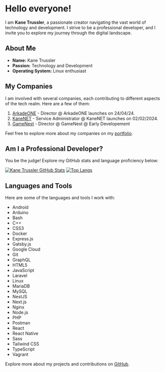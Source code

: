# Hello everyone!

I am **Kane Trussler**, a passionate creator navigating the vast world of technology and development. I strive to be a professional developer, and I invite you to explore my journey through the digital landscape.

## About Me

- **Name:** Kane Trussler
- **Passion:** Technology and Development
- **Operating System:** Linux enthusiast

## My Companies

I am involved with several companies, each contributing to different aspects of the tech realm. Here are a few of them:

1. [ArkadeONE](https://arkade.one) - Director @ ArkadeONE launches on 24/04/24.
2. [KaneNET](https://kanenet.cloud) - Service Administrator @ KaneNET launches on 02/02/2024.
3. [GameNest](https://gamenest.pro) - Director @ GameNest @ Early Developement

Feel free to explore more about my companies on my [portfolio](https://kanetrussler.com).

## Am I a Professional Developer?

You be the judge! Explore my GitHub stats and language proficiency below:

[![Kane Trussler GitHub Stats](https://github-readme-stats.vercel.app/api?username=REALKANE123&show_icons=true&theme=dracula)](https://github.com/REALKANE123)
[![Top Langs](https://github-readme-stats.vercel.app/api/top-langs/?username=REALKANE123&layout=compact&theme=dracula&langs_count=8)](https://github.com/REALKANE123)

## Languages and Tools

Here are some of the languages and tools I work with:

- Android
- Arduino
- Bash
- C++
- CSS3
- Docker
- Express.js
- Gatsby.js
- Google Cloud
- Git
- GraphQL
- HTML5
- JavaScript
- Laravel
- Linux
- MariaDB
- MySQL
- NestJS
- Next.js
- Nginx
- Node.js
- PHP
- Postman
- React
- React Native
- Sass
- Tailwind CSS
- TypeScript
- Vagrant

Explore more about my projects and contributions on [GitHub](https://github.com/REALKANE123).

